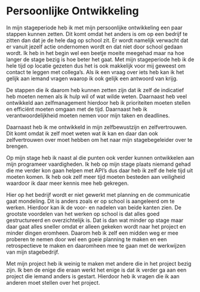 # Persoonlijke Ontwikkeling

In mijn stageperiode heb ik met mijn persoonlijke ontwikkeling een paar stappen kunnen zetten. Dit komt omdat het anders is om op een bedrijf te zitten dan dat je de hele dag op school zit. Er wordt namelijk verwacht dat er vanuit jezelf actie ondernomen wordt en dat niet door school gedaan wordt. Ik heb in het begin wel een beetje moeite meegehad maar na hoe langer de stage bezig is hoe beter het gaat. Met mijn stageperiode heb ik de hele tijd op locatie gezeten dus het is ook makkelijk voor mij geweest om contact te leggen met collega’s. Als ik een vraag over iets heb kan ik het gelijk aan iemand vragen waarop ik ook gelijk een antwoord van krijg.

De stappen die ik daarom heb kunnen zetten zijn dat ik zelf de indicatief heb moeten nemen als ik hulp wil of wat wilde weten. Daarnaast heb veel ontwikkeld aan zelfmanagement hierdoor heb ik prioriteiten moeten stellen en efficiënt moeten omgaan met de tijd. Daarnaast heb ik verantwoordelijkheid moeten nemen voor mijn taken en deadlines. 

Daarnaast heb ik me ontwikkeld in mijn zelfbewustzijn en zelfvertrouwen. Dit komt omdat ik zelf moet weten wat ik kan en daar dan ook zelfvertrouwen over moet hebben om het naar mijn stagebegeleider over te brengen. 

Op mijn stage heb ik naast al die punten ook verder kunnen ontwikkelen aan mijn programeer vaardigheden. Ik heb op mijn stage plaats niemand gehad die me verder kon gaan helpen met API’s dus daar heb ik zelf de hele tijd uit moeten komen. Ik heb ook zelf meer tijd moeten besteden aan veiligheid waardoor ik daar meer kennis mee heb gekregen.

Hier op het bedrijf wordt er niet gewerkt met planning en de communicatie gaat mondeling. Dit is anders zoals er op school is aangeleerd om te werken. Hierdoor kan ik de voor- en nadelen van beide kanten zien. De grootste voordelen van het werken op school is dat alles goed gestructureerd en overzichtelijk is. Dat is dan wat minder op stage maar daar gaat alles sneller omdat er alleen gekeken wordt naar het project en minder dingen eromheen. Daarom heb ik zelf een midden weg er mee proberen te nemen door wel een goeie planning te maken en een retrospectieve te maken en daaromheen mee te gaan met de werkwijzen van mijn stagebedrijf.

Met mijn project heb ik weinig te maken met andere die in het project bezig zijn. Ik ben de enige die eraan werkt het enige is dat ik verder ga aan een project die iemand anders is gestart. Hierdoor heb ik vragen die ik aan anderen moet stellen over het project. 
